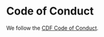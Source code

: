 # Code of Conduct

We follow the [CDF Code of Conduct](https://github.com/cdfoundation/.github/blob/main/CODE_OF_CONDUCT.md).
